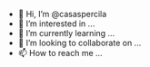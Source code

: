 - 👋 Hi, I’m @casaspercila
- 👀 I’m interested in ...
- 🌱 I’m currently learning ...
- 💞️ I’m looking to collaborate on ...
- 📫 How to reach me ...

<!---
casaspercila/casaspercila is a ✨ special ✨ repository because its `README.md` (this file) appears on your GitHub profile.
You can click the Preview link to take a look at your changes.
--->
